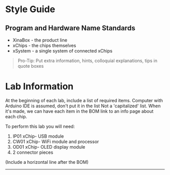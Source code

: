 # Style Guide

## Program and Hardware Name Standards

* XinaBox - the product line
* xChips - the chips themselves
* xSystem - a single system of connected xChips

> Pro-Tip: Put extra information, hints, colloquial explanations, tips in quote boxes


# Lab Information

At the beginning of each lab, include a list of required items.
Computer with Arduino IDE is assumed, don't put it in the list
Not a 'capitalized' list.
When it's made, we can have each item in the BOM link to an info page about each chip.

To perform this lab you will need:
1. IP01 xChip- USB module
2. CW01 xChip- WiFi module and processor 
3. OD01 xChip- OLED display module
4. 2 connector pieces

(Include a horizontal line after the BOM)
*** 
